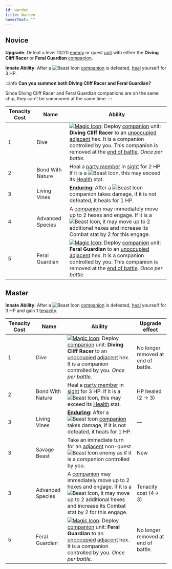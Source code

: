 ```yaml
---
id: warden
title: Warden
hoverText: ""
---
```


## Novice

**Upgrade**: Defeat a level 10/20 [enemy](/docs/glossary/enemy) or quest [unit](/docs/glossary/unit) with either the **Diving Cliff Racer** or **Feral Guardian** [companion](/docs/glossary/companion).

**Innate Ability**: After a <img src="/icons/beast.svg" alt="Beast Icon" className="icon-svg" /> [companion](/docs/glossary/companion) is defeated, [heal](/docs/glossary/healing) yourself for 3 HP.

:::info
**Can you summon both Diving Cliff Racer and Feral Guardian?**

Since Diving Cliff Racer and Feral Guardian companions are on the same chip, they can't be summoned at the same time.
:::

| Tenacity Cost | Name             | Ability                                                                                                                                                                                                                                                                                                                                                                                                     |
| ------------- | ---------------- | ----------------------------------------------------------------------------------------------------------------------------------------------------------------------------------------------------------------------------------------------------------------------------------------------------------------------------------------------------------------------------------------------------------- |
| 1             | Dive             | [<img src="/icons/magic.svg" alt="Magic Icon" class="icon-svg" />](/docs/battles/battle-forms/magic): Deploy [companion](/docs/glossary/companion) unit: **Diving Cliff Racer** to an [unoccupied](/docs/glossary/occupied) [adjacent](/docs/glossary/adjacent) hex. It is a companion controlled by you. This companion is removed at the [end of battle](/docs/battles/end-of-battle). _Once per battle._ |
| 2             | Bond With Nature | Heal a [party member](/docs/glossary/party) in [sight](/docs/glossary/sight) for 2 HP. If it is a <img src="/icons/beast.svg" alt="Beast Icon" class="icon-svg" />, this may exceed its [Health](/docs/adventurer/stats/health) stat.                                                                                                                                                                       |
| 3             | Living Vines     | **[Enduring](/docs/glossary/enduring):** After a <img src="/icons/beast.svg" alt="Beast Icon" class="icon-svg" /> companion takes damage, if it is not defeated, it heals for 1 HP.                                                                                                                                                                                                                         |
| 4             | Advanced Species | A [companion](/docs/glossary/companion) may immediately move up to 2 hexes and engage. If it is a <img src="/icons/beast.svg" alt="Beast Icon" class="icon-svg" />, it may move up to 2 additional hexes and increase its Combat stat by 2 for this engage.                                                                                                                                                 |
| 5             | Feral Guardian   | [<img src="/icons/magic.svg" alt="Magic Icon" class="icon-svg" />](/docs/battles/battle-forms/magic): Deploy [companion](/docs/glossary/companion) unit: **Feral Guardian** to an [unoccupied](/docs/glossary/occupied) [adjacent](/docs/glossary/adjacent) hex. It is a companion controlled by you. This companion is removed at the [end of battle](/docs/battles/end-of-battle). _Once per battle._     |

## Master

**Innate Ability**: After a <img src="/icons/beast.svg" alt="Beast Icon" className="icon-svg" /> [companion](/docs/glossary/companion) is defeated, [heal](/docs/glossary/healing) yourself for 3 HP and gain 1 [tenacity](/docs/glossary/tenacity).

| Tenacity Cost | Name             | Ability                                                                                                                                                                                                                                                                                                                      | Upgrade effect                      |
| ------------- | ---------------- | ---------------------------------------------------------------------------------------------------------------------------------------------------------------------------------------------------------------------------------------------------------------------------------------------------------------------------- | ----------------------------------- |
| 1             | Dive             | [<img src="/icons/magic.svg" alt="Magic Icon" class="icon-svg" />](/docs/battles/battle-forms/magic): Deploy [companion](/docs/glossary/companion) unit: **Diving Cliff Racer** to an [unoccupied](/docs/glossary/occupied) [adjacent](/docs/glossary/adjacent) hex. It is a companion controlled by you. _Once per battle._ | No longer removed at end of battle. |
| 2             | Bond With Nature | Heal a [party member](/docs/glossary/party) in [sight](/docs/glossary/sight) for 3 HP. If it is a <img src="/icons/beast.svg" alt="Beast Icon" class="icon-svg" />, this may exceed its [Health](/docs/adventurer/stats/health) stat.                                                                                        | HP healed<br/>(2 → 3)               |
| 3             | Living Vines     | **[Enduring](/docs/glossary/enduring):** After a <img src="/icons/beast.svg" alt="Beast Icon" class="icon-svg" /> [companion](/docs/glossary/companion) takes damage, if it is not defeated, it heals for 1 HP.                                                                                                              | —                                   |
| 3             | Savage Beast     | Take an immediate turn for an [adjacent](/docs/glossary/adjacent) non-quest <img src="/icons/beast.svg" alt="Beast Icon" class="icon-svg" /> enemy as if it is a companion controlled by you.                                                                                                                                | New                                 |
| 3             | Advanced Species | A [companion](/docs/glossary/companion) may immediately move up to 2 hexes and engage. If it is a <img src="/icons/beast.svg" alt="Beast Icon" class="icon-svg" />, it may move up to 2 additional hexes and increase its Combat stat by 2 for this engage.                                                                  | Tenacity cost (4→ 3)                |
| 5             | Feral Guardian   | [<img src="/icons/magic.svg" alt="Magic Icon" class="icon-svg" />](/docs/battles/battle-forms/magic): Deploy [companion](/docs/glossary/companion) unit: **Feral Guardian** to an [unoccupied](/docs/glossary/occupied) [adjacent](/docs/glossary/adjacent) hex. It is a companion controlled by you. _Once per battle._     | No longer removed at end of battle. |
